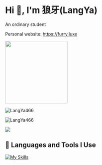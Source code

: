<h1>Hi 👋, I'm  狼牙(LangYa)</h1>
<p>An ordinary student</p>
<p>Personal website: <a href="https://furry.luxe" target="_blank" rel="noopener noreferrer">https://furry.luxe</a></p>
</a>
<p><img height=200 align="center" src="https://github-widgetbox.vercel.app/api/profile?username=LangYa466&data=followers,repositories,stars,commits&theme=dark"/></p>
<p><img align="center" src="https://github-readme-stats.vercel.app/api?username=LangYa466&theme=dark&show_icons=true&hide_border=true&count_private=true" alt="LangYa466" /></p>
<p><img align="center" src="https://github-readme-stats.vercel.app/api/top-langs/?username=LangYa466&theme=dark&show_icons=true&hide_border=true&layout=compact" alt="LangYa466" /></p>
<a href="https://wakatime.com"><img src="https://wakatime.com/share/@de1570ee-bde2-4459-82ca-e543766cd43a/53201bdc-0ac9-4781-b322-8b87f12bed1b.png" /></a>
<h2>🚀 Languages and Tools I Use</h2>
<a href="https://skill-icons-builder.vercel.app/">
  <img src="https://skillicons.dev/icons?i=ae,anaconda,arch,atom,au,azure,blender,c,bitbucket,bootstrap,cpp,cs,clion,cmake,css,debian,docker,discord,dotnet,discordjs,fastapi,eclipse,electron,figma,flask,flutter,github,gcp,git,gitlab,gmail,go,gradle,githubactions,html,idea,instagram,htmx,javascript,java,kotlin,ktor,kali,linux,lua,md,materialui,maven,mongodb,mysql,netlify,nginx,nextjs,nim,nodejs,npm,nuxtjs,opencv,ps,php,phpstorm,postman,postgresql,pnpm,powershell,pr,pycharm,py,pytorch,qt,rider,react,svg,twitter,tailwind,scala,tauri,ubuntu,unity,ts,unreal,vala,threejs,vite,vscode,vim,vue,webstorm,windows,wordpress,yarn,zig,webpack,visualstudio,vercel&perline=12" alt="My Skills">
